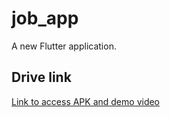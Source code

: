 # job_app

A new Flutter application.

##  Drive link
[Link to access APK and demo video](https://drive.google.com/drive/u/1/folders/1z69czn_qQmGLkUeAoOiPqYUc7X2U_Yj2)
